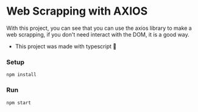 # Web Scrapping with AXIOS

With this project, you can see that you can use the axios library to make a web scrapping, if you don't need interact with the DOM, it is a good way.

-   This project was made with typescript :blue_heart:

### Setup

```
npm install
```

### Run

```
npm start
```
